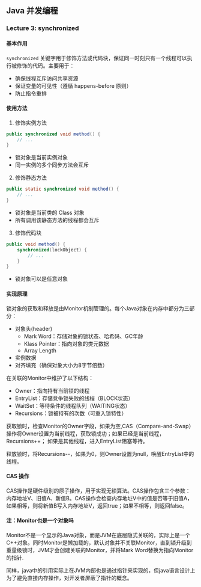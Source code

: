 ## Java 并发编程

### Lecture 3: synchronized

#### 基本作用

`synchronized` 关键字用于修饰方法或代码块，保证同一时刻只有一个线程可以执行被修饰的代码。主要用于：
- 确保线程互斥访问共享资源
- 保证变量的可见性（遵循 happens-before 原则）
- 防止指令重排

#### 使用方法

1. 修饰实例方法

```java
public synchronized void method() {
    // ...
}
```
- 锁对象是当前实例对象
- 同一实例的多个同步方法会互斥

2. 修饰静态方法

```java
public static synchronized void method() {
    // ...
}
```
- 锁对象是当前类的 Class 对象
- 所有调用该静态方法的线程都会互斥

3. 修饰代码块

```java
public void method() {
    synchronized(lockObject) {
        // ...
    }
}
```
- 锁对象可以是任意对象

#### 实现原理

锁对象的获取和释放是由Monitor机制管理的。每个Java对象在内存中都分为三部分：
- 对象头(header)
  - Mark Word：存储对象的锁状态、哈希码、GC年龄
  - Klass Pointer：指向对象的类元数据
  - Array Length
- 实例数据
- 对齐填充（确保对象大小为8字节倍数）

在关联的Monitor中维护了以下结构：
- Owner：指向持有当前锁的线程
- EntryList：存储竞争锁失败的线程（BLOCK状态）
- WaitSet：等待条件的线程队列（WAITING状态）
- Recursions：锁被持有的次数（可重入锁特性）

获取锁时，检查Monitor的Owner字段，如果为空,CAS（Compare-and-Swap）操作将Owner设置为当前线程，获取锁成功；如果已经是当前线程，Recursions++；
如果是其他线程，进入EntryList阻塞等待。

释放锁时，将Recursions--，如果为0，则Owner设置为null，唤醒EntryList中的线程。

#### CAS 操作

CAS操作是硬件级别的原子操作，用于实现无锁算法。CAS操作包含三个参数：内存地址V、旧值A、新值B。CAS操作会检查内存地址V中的值是否等于旧值A，如果相等，则将新值B写入内存地址V，返回true；如果不相等，则返回false。

#### 注：Monitor也是一个对象吗

Monitor不是一个显示的Java对象，而是JVM在底层隐式关联的，实际上是一个C++对象。同时Monitor是懒加载的，默认对象并不关联Monitor，直到锁升级到重量级锁时，JVM才会创建关联的Monitor，并将Mark Word替换为指向Monitor的指针.

同样，java中的引用实际上在JVM内部也是通过指针来实现的，但java语言设计上为了避免直接内存操作，对开发者屏蔽了指针的概念。